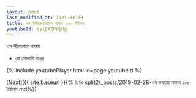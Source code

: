 ```yaml
---
layout: post
last_modified_at: 2021-03-30
title: ওম নিভিরুতাত্মানে নামায ১০৮ টাইমস
youtubeId: qyiDXZPWjHg
---
```

 
 
 ওম পীঠতমানে নামায  
 
 -  কে সোনালি রঙের 
 
  
 
  
 
 
 
 
 
 


{% include youtubePlayer.html id=page.youtubeId %}
 
[Next]({{ site.baseurl }}{% link  split2/_posts/2019-02-28-ওম ভরাঢ়ায় নামায ১০৮ টাইমস.md%})
 
